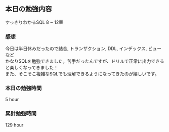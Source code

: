 ## 本日の勉強内容

すっきりわかるSQL 8 ~ 12章

### 感想

今日は半日休みだったので結合, トランザクション, DDL, インデックス, ビューなど  
かなりSQLを勉強できました。苦手だったんですが、ドリルで正常に出力できると楽しくなってきました！  
また、そこそこ複雑なSQLでも理解できるようになってきたのが嬉しいです。  

### 本日の勉強時間

5 hour

### 累計勉強時間

129 hour
